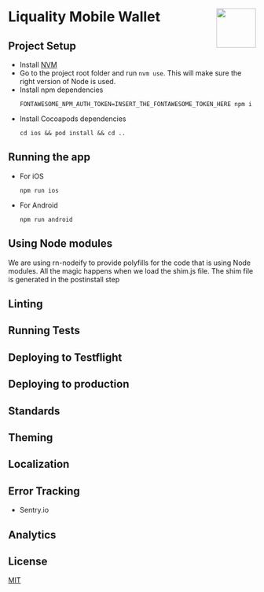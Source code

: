 # Liquality Mobile Wallet <img align="right" src="https://raw.githubusercontent.com/liquality/chainabstractionlayer/master/liquality-logo.png" height="80px" />

## Project Setup
- Install [NVM](https://github.com/nvm-sh/nvm#installing-and-updating)
- Go to the project root folder and run `nvm use`. This will make sure the right version of Node is used.
- Install npm dependencies
    ```
    FONTAWESOME_NPM_AUTH_TOKEN=INSERT_THE_FONTAWESOME_TOKEN_HERE npm i
    ```
- Install Cocoapods dependencies
    ```
    cd ios && pod install && cd ..
    ```

## Running the app
- For iOS
    ```
    npm run ios 
    ```
- For Android
    ```
    npm run android
    ```

## Using Node modules
We are using rn-nodeify to provide polyfills for the code that is using Node modules. All the magic happens when we load the shim.js file.
The shim file is generated in the postinstall step

## Linting

## Running Tests

## Deploying to Testflight

## Deploying to production

## Standards

## Theming

## Localization

## Error Tracking
- Sentry.io

## Analytics

## License
[MIT](./LICENSE.md)
